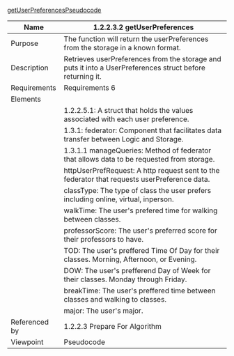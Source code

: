 [getUserPreferencesPseudocode](/Logic/TeamTwoFiles/1.2.2.3.2getUserPreferencesPsuedocode.txt)

| Name | 1.2.2.3.2 getUserPreferences |
| ----------- | ----------- |
| Purpose | The function will return the userPreferences from the storage in a known format.|
| Description | Retrieves userPreferences from the storage and puts it into a UserPreferences struct before returning it. |
| Requirements | Requirements 6 |
| Elements 
| | 1.2.2.5.1: A struct that holds the values associated with each user preference. |
| | 1.3.1: federator: Component that facilitates data transfer between Logic and Storage. |
| | 1.3.1.1 manageQueries: Method of federator that allows data to be requested from storage.|
| | httpUserPrefRequest: A http request sent to the federator that requests userPreference data. |
| | classType: The type of class the user prefers including online, virtual, inperson. |
| | walkTime: The user's prefered time for walking between classes. |
| | professorScore: The user's preferred score for their professors to have. |
| | TOD: The user's preffered Time Of Day for their classes. Morning, Afternoon, or Evening. |
| | DOW: The user's prefferend Day of Week for their classes. Monday through Friday. |
| | breakTime: The user's preffered time between classes and walking to classes. |
| | major: The user's major. |
| Referenced by | 1.2.2.3 Prepare For Algorithm |
| Viewpoint | Pseudocode |
